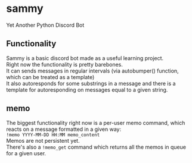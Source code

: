 # sammy
Yet Another Python Discord Bot
## Functionality
Sammy is a basic discord bot made as a useful learning project.\
Right now the functionality is pretty barebones.\
It can sends messages in regular intervals (via autobumper() function, which can be treated as a template)\
It also autoresponds for some substrings in a message and there is a template for autoresponding on messages equal to a given string.

## memo
The biggest functionality right now is a per-user memo command, which reacts on a message formatted in a given way:\
`!memo YYYY-MM-DD HH:MM memo_content`\
Memos are not persistent yet.\
There's also a `!memo_get` command which returns all the memos in queue for a given user.
